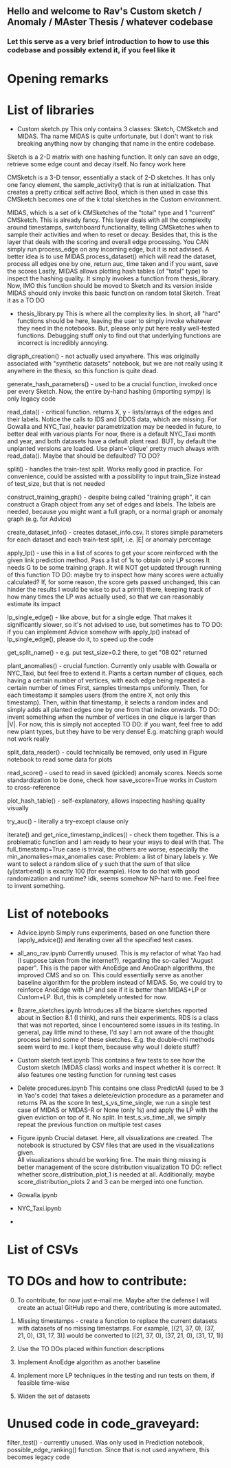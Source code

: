 ## Hello and welcome to Rav's Custom sketch / Anomaly / MAster Thesis / whatever codebase
### Let this serve as a very brief introduction to how to use this codebase and possibly extend it, if you feel like it

# Opening remarks

# List of libraries
- Custom sketch.py
This only contains 3 classes: Sketch, CMSketch and MIDAS. Tha name MIDAS is quite unfortunate, but I don't want to risk breaking anything now by changing that name in the entire codebase.

Sketch is a 2-D matrix with one hashing function. It only can save an edge, retrieve some edge count and decay itself. No fancy work here

CMSketch is a 3-D tensor, essentially a stack of 2-D sketches. It has only one fancy element, the sample_activity() that is run at initialization.
That creates a pretty critical self.active Bool, which is then used in case this CMSketch becomes one of the k total sketches in the Custom environment.

MIDAS, which is a set of k CMSketches of the "total" type and 1 "current" CMSketch. This is already fancy.
This layer deals with all the complexity around timestamps, switchboard functionality, telling CMSketches when to sample their activities and when to reset or decay.
Besides that, this is the layer that deals with the scoring and overall edge processing. You CAN simply run process_edge on any incoming edge, but it is not advised.
A better idea is to use MIDAS.process_dataset() which will read the dataset, process all edges one by one, return auc, time taken and if you want, save the scores
Lastly, MIDAS allows plotting hash tables (of "total" type) to inspect the hashing quality. It simply invokes a function from thesis_library.
Now, IMO this function should be moved to Sketch and its version inside MIDAS should only invoke this basic function on random total Sketch. Treat it as a TO DO

- thesis_library.py
This is where all the complexity lies. In short, all "hard" functions should be here, leaving the user to simply invoke whatever they need in the notebooks.
But, please only put here really well-tested functions. Debugging stuff only to find out that underlying functions are incorrect is incredibly annoying.

digraph_creation() - not actually used anywhere. This was originally associated with "synthetic datasets" notebook, but we are not really using it anywhere in the thesis, so this function is quite dead.

generate_hash_parameters() - used to be a crucial function, invoked once per every Sketch. Now, the entire by-hand hashing (importing sympy) is only legacy code

read_data() - critical function. returns X, y - lists/arrays of the edges and their labels. Notice the calls to IDS and DDOS data, which are missing.
				For Gowalla and NYC_Taxi, heavier parametrization may be needed in future, to better deal with various plants
				For now, there is a default NYC_Taxi month and year, and both datasets have a default plant read. 
				BUT, by default the unplanted versions are loaded. Use plant='clique' pretty much always with read_data(). Maybe that should be defaulted? TO DO?
				
split() - handles the train-test split. Works really good in practice. For convenience, could be assisted with a possibility to input train_Size instead of test_size, but that is not needed

construct_training_graph() - despite being called "training graph", it can construct a Graph object from any set of edges and labels. 
							The labels are needed, because you might want a full graph, or a normal graph or anomaly graph (e.g. for Advice)
							
create_dataset_info() - creates dataset_info.csv. It stores simple parameters for each dataset and each train-test split, i.e. |E| or anomaly percentage

apply_lp() - use this in a list of scores to get your score reinforced with the given link prediction method. Pass a list of 1s to obtain only LP scores
It needs G to be some training graph. It will NOT get updated through running of this function
			TO DO: maybe try to inspect how many scores were actually calculated? If, for some reason, the score gets passed unchanged, this can hinder the results
			I would be wise to put a print() there, keeping track of how many times the LP was actually used, so that we can reasonably estimate its impact
			
lp_single_edge() - like above, but for a single edge. That makes it significantly slower, so it's not advised to use, but sometimes has to
				TO DO: if you can implement Advice somehow with apply_lp() instead of lp_single_edge(), please do it, to speed up the code
				
get_split_name() - e.g. put test_size=0.2 there, to get "08:02" returned

plant_anomalies() - crucial function. Currently only usable with Gowalla or NYC_Taxi, but feel free to extend it. 
				Plants a certain number of cliques, each having a certain number of vertices, with each edge being repeated a certain number of times
				First, samples timestamps uniformly. Then, for each timestamp it samples users (from the entire X, not only this timestamp).
				Then, within that timestamp, it selects a random index and simply adds all planted edges one by one from that index onwards.
				TO DO: invent something when the number of vertices in one clique is larger than |V|. For now, this is simply not accepted
				TO DO: if you want, feel free to add new plant types, but they have to be very dense! E.g. matching graph would not work really
				
split_data_reader() - could technically be removed, only used in Figure notebook to read some data for plots

read_score() - used to read in saved (pickled) anomaly scores. Needs some standardization to be done, check how save_score=True works in Custom to cross-reference

plot_hash_table() - self-explanatory, allows inspecting hashing quality visually

try_auc() - literally a try-except clause only

iterate() and get_nice_timestamp_indices() - check them together. This is a problematic function and I am ready to hear your ways to deal with that.
		The full_timestamp=True case is trivial, the others are worse, especially the min_anomalies=max_anomalies case:
		Problem: a list of binary labels y. We want to select a random slice of y such that the sum of that slice (y[start:end]) is exactly 100 (for example).
		How to do that with good randomization and runtime? Idk, seems somehow NP-hard to me. Feel free to invent something.

# List of notebooks

- Advice.ipynb
Simply runs experiments, based on one function there (apply_advice()) and iterating over all the specified test cases.

- all_ano_rav.ipynb
Currently unused. This is my refactor of what Yao had (I suppose taken from the internet?), regarding the so-called "August paper".
This is the paper with AnoEdge and AnoGraph algorithms, the improved CMS and so on. This could essentially serve as another baseline algorithm for the problem
instead of MIDAS. So, we could try to reinforce AnoEdge with LP and see if it is better than MIDAS+LP or Custom+LP.
But, this is completely untested for now.

- Bzarre_sketches.ipynb
Introduces all the bizarre sketches reported about in Section 8.1 (I think), and runs their experiments.
RDS is a class that was not reported, since I encountered some issues in its testing. In general, pay little mind to these, I'd say
I am not aware of the thought process behind some of these sketches. E.g. the double-chi methods seem weird to me. I kept them, because why woul I delete stuff?

- Custom sketch test.ipynb
This contains a few tests to see how the Custom sketch (MIDAS class) works and inspect whether it is correct. 
It also features one testing function for running test cases

- Delete procedures.ipynb
This contains one class PredictAll (used to be 3 in Yao's code) that takes a delete/eviction procedure as a parameter and returns PA as the score
In test_s_vs_time_single, we run a single test case of MIDAS or MIDAS-R or None (only 1s) and apply the LP with the given eviction on top of it. No split.
In test_s_vs_time_all, we simply repeat the previous function on multiple test cases

- Figure.ipynb
Crucial dataset. Here, all visualizations are created. The notebook is structured by CSV files that are used in the visualizations given. \
All visualizations should be working fine. The main thing missing is better management of the score distribution visualization
TO DO: reflect whether score_distribution_plot_1 is needed at all. Additionally, maybe score_distribution_plots 2 and 3 can be merged into one function.

- Gowalla.ipynb

- NYC_Taxi.ipynb

-


# List of CSVs

# TO DOs and how to contribute:

0) To contribute, for now just e-mail me. Maybe after the defense I will create an actual GitHub repo and there, contributing is more automated.

1) Missing timestamps - create a function to replace the current datasets with datasets of no missing timestamps. 
						For example, [(21, 37, 0), (37, 21, 0), (31, 17, 3)] would be converted to [(21, 37, 0), (37, 21, 0), (31, 17, 1)]
						
2) Use the TO DOs placed within function descriptions

3) Implement AnoEdge algorithm as another baseline

4) Implement more LP techniques in the testing and run tests on them, if feasible time-wise

5) Widen the set of datasets

# Unused code in code_graveyard:

filter_test() - currently unused. Was only used in Prediction notebook, possible_edge_ranking() function. Since that is not used anywhere, this becomes legacy code